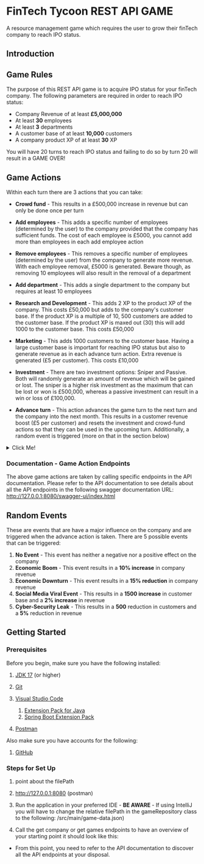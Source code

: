 # FinTech Tycoon REST API GAME
A resource management game which requires the user to grow their finTech company to reach IPO status. 

## Introduction


## Game Rules
The purpose of this REST API game is to acquire IPO status for your finTech company. The following parameters are required in order to reach IPO status:
- Company Revenue of at least **£5,000,000**
- At least **30** employees
- At least **3** departments 
- A customer base of at least **10,000** customers 
- A company product XP of at least **30** XP

You will have 20 turns to reach IPO status and failing to do so by turn 20 will result in a GAME OVER!

## Game Actions
Within each turn there are 3 actions that you can take: 
- **Crowd fund** - This results in a £500,000 increase in revenue but can only be done once per turn


- **Add employees** - This adds a specific number of employees (determined by the user) to the company provided that the company has sufficient funds. The cost of each employee is £5000, you cannot add more than employees in each add employee action


- **Remove employees** - This removes a specific number of employees (determined by the user) from the company to generate more revenue. With each employee removal, £5000 is generated. Beware though, as removing 10 employees will also result in the removal of a department


- **Add department** - This adds a single department to the company but requires at least 10 employees 


- **Research and Development** - This adds 2 XP to the product XP of the company. This costs £50,000 but adds to the company's customer base. If the product XP is a multiple of 10, 500 customers are added to the customer base. If the product XP is maxed out (30) this will add 1000 to the customer base. This costs £50,000


- **Marketing** - This adds 1000 customers to the customer base. Having a large customer base is important for reaching IPO status but also to generate revenue as in each advance turn action. Extra revenue is generated (£5 per customer). This costs £10,000


- **Investment** - There are two investment options: Sniper and Passive. Both will randomly generate an amount of revenue which will be gained or lost. The sniper is a higher risk investment as the maximum that can be lost or won is £500,000, whereas a passive investment can result in a win or loss of £100,000. 


- **Advance turn** - This action advances the game turn to the next turn and the company into the next month. This results in a customer revenue boost (£5 per customer) and resets the investment and crowd-fund actions so that they can be used in the upcoming turn. Additionally, a random event is triggered (more on that in the section below)




<details> <br />
<summary> Click Me!</summary>
There are additional cheat code actions that you can take: <br />
- Money - This sets the company revenue to £9,999,999, making achieving IPO status much easier <br />
- Motherlode - This sets all the company variables to that required for IPO status, making achieving IPO status even easier!
</details>


### Documentation - Game Action Endpoints
The above game actions are taken by calling specific endpoints in the API documentation. Please refer to the API documentation to see details about all the API endpoints in the following swagger documentation URL:
http://127.0.0.1:8080/swagger-ui/index.html


## Random Events
These are events that are have a major influence on the company and are triggered when the advance action is taken.
There are 5 possible events that can be triggered:
1. **No Event** - This event has neither a negative nor a positive effect on the company
2. **Economic Boom** - This event results in a **10% increase** in company revenue
3. **Economic Downturn** - This event results in a **15% reduction** in company revenue
4. **Social Media Viral Event** - This results in a **1500 increase** in customer base and a **2% increase** in revenue
5. **Cyber-Security Leak** - This results in a **500** reduction in customers and a **5%** reduction in revenue

## Getting Started

### Prerequisites
Before you begin, make sure you have the following installed:

1. [JDK 17](https://learn.microsoft.com/en-gb/java/openjdk/download#openjdk-17) (or higher)

2. [Git](https://git-scm.com/downloads)

3. [Visual Studio Code](https://code.visualstudio.com/Download)
    1. [Extension Pack for Java](https://marketplace.visualstudio.com/items?itemName=vscjava.vscode-java-pack)
    2. [Spring Boot Extension Pack](https://marketplace.visualstudio.com/items?itemName=vmware.vscode-boot-dev-pack)

4. [Postman](https://learning.postman.com/docs/getting-started/installation/installation-and-updates/)

Also make sure you have accounts for the following:

1. [GitHub](https://github.com/signup)


### Steps for Set Up
1. point about the filePath
2. http://127.0.0.1:8080 (postman)
3. Run the application in your preferred IDE - **BE AWARE** - If using IntelliJ you will have to change the relative filePath in the gameRepository class to the following: /src/main/game-data.json)

5. Call the get company or get games endpoints to have an overview of your starting point it should look like this: 
- From this point, you need to refer to the API documentation to discover all the API endpoints at your disposal.


